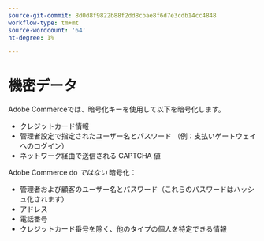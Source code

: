 ```yaml
---
source-git-commit: 8d0d8f9822b88f2dd8cbae8f6d7e3cdb14cc4848
workflow-type: tm+mt
source-wordcount: '64'
ht-degree: 1%

---
```

# 機密データ

Adobe Commerceでは、暗号化キーを使用して以下を暗号化します。

* クレジットカード情報
* 管理者設定で指定されたユーザー名とパスワード （例：支払いゲートウェイへのログイン）
* ネットワーク経由で送信される CAPTCHA 値

Adobe Commerce do *ではない* 暗号化：

* 管理者および顧客のユーザー名とパスワード（これらのパスワードはハッシュ化されます）
* アドレス
* 電話番号
* クレジットカード番号を除く、他のタイプの個人を特定できる情報
